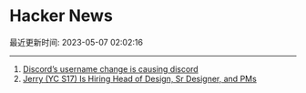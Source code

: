 # Hacker News

最近更新时间: 2023-05-07 02:02:16

--- 
1. [Discord’s username change is causing discord](https://www.theverge.com/2023/5/6/23711332/discord-username-changes-community-backlash-handles) 
2. [Jerry (YC S17) Is Hiring Head of Design, Sr Designer, and PMs](https://getjerry.com/careers) 
